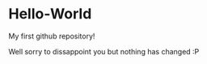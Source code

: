 # Hello-World
My first github repository!

Well sorry to dissappoint you but nothing has changed :P
